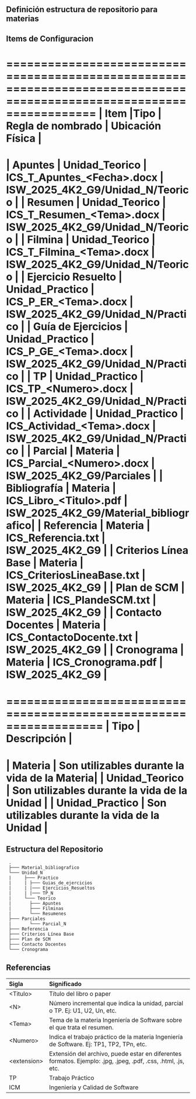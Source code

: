 ## Definición estructura de repositorio para materias 

## Items de Configuracion
=====================================================================================================================
| **Item**              |**Tipo**          | **Regla de nombrado**          | **Ubicación Física**                  |
=====================================================================================================================
| Apuntes               | Unidad_Teorico   | ICS_T_Apuntes_\<Fecha>.docx    | ISW_2025_4K2_G9/Unidad_N/Teorico      |
| Resumen               | Unidad_Teorico   | ICS_T_Resumen_\<Tema>.docx     | ISW_2025_4K2_G9/Unidad_N/Teorico      |
| Filmina               | Unidad_Teorico   | ICS_T_Filmina_\<Tema>.docx     | ISW_2025_4K2_G9/Unidad_N/Teorico      | 
| Ejercicio Resuelto    | Unidad_Practico  | ICS_P_ER_\<Tema>.docx          | ISW_2025_4K2_G9/Unidad_N/Practico     |
| Guía de Ejercicios    | Unidad_Practico  | ICS_P_GE_\<Tema>.docx          | ISW_2025_4K2_G9/Unidad_N/Practico     |
| TP                    | Unidad_Practico  | ICS_TP_\<Numero>.docx          | ISW_2025_4K2_G9/Unidad_N/Practico     |
| Actividade            | Unidad_Practico  | ICS_Actividad_\<Tema>.docx     | ISW_2025_4K2_G9/Unidad_N/Practico     |
| Parcial               | Materia          | ICS_Parcial_\<Numero>.docx     | ISW_2025_4K2_G9/Parciales             |
| Bibliografía          | Materia          | ICS_Libro_\<Titulo>.pdf        | ISW_2025_4K2_G9/Material_bibliografico|
| Referencia            | Materia          | ICS_Referencia.txt             | ISW_2025_4K2_G9                       |
| Criterios Línea Base  | Materia          | ICS_CriteriosLineaBase.txt     | ISW_2025_4K2_G9                       |
| Plan de SCM           | Materia          | ICS_PlandeSCM.txt              | ISW_2025_4K2_G9                       |
| Contacto Docentes     | Materia          | ICS_ContactoDocente.txt        | ISW_2025_4K2_G9                       |
| Cronograma            | Materia          | ICS_Cronograma.pdf             | ISW_2025_4K2_G9                       |
=====================================================================================================================


==================================================================
| Tipo             | Descripción                                  |
==================================================================
| Materia          | Son utilizables durante la vida de la Materia|
| Unidad_Teorico   | Son utilizables durante la vida de la Unidad |
| Unidad_Practico  | Son utilizables durante la vida de la Unidad |
==================================================================


## Estructura del Repositorio
     .
     ├─── Material_bibliografico
     └─── Unidad_N
     |     ├─── Practico
     |     | ├─── Guias_de_ejercicios
     |     | |─── Ejercicios_Resueltos
     |     | |─── TP_N
     |     └─── Teorico
     |       ├─── Apuntes 
     |       ├─── Filminas
     |       └─── Resumenes
     ├─── Parciales      
     |       └─── Parcial_N
     ├─── Referencia
     ├─── Criterios Línea Base
     ├─── Plan de SCM   
     ├─── Contacto Docentes
     └─── Cronograma


## Referencias

| Sigla        | Significado                                                                                                  |
|:-------------|:-------------------------------------------------------------------------------------------------------------|
| \<Titulo>    | Título del libro o paper                                                                                     |
| \<N>         | Número incremental que indica la unidad, parcial o TP. Ej: U1, U2, Un, etc.                                  |
| \<Tema>      | Tema de la materia Ingeniería de Software sobre el que trata el resumen.                                     |
| \<Numero>    | Indica el trabajo práctico de la materia Ingeniería de Software. Ej: TP1, TP2, TPn, etc.                     |
| \<extension> | Extensión del archivo, puede estar en diferentes formatos. Ejemplo: .jpg, .jpeg, .pdf, .css, .html, .js, etc.|
| TP           | Trabajo Práctico                                                                                             |
| ICM          | Ingeniería y Calidad de Software                                                                             |